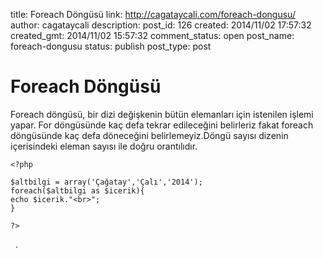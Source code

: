 title: Foreach Döngüsü
link: http://cagataycali.com/foreach-dongusu/
author: cagataycali
description: 
post_id: 126
created: 2014/11/02 17:57:32
created_gmt: 2014/11/02 15:57:32
comment_status: open
post_name: foreach-dongusu
status: publish
post_type: post

# Foreach Döngüsü

Foreach döngüsü, bir dizi değişkenin bütün elemanları için istenilen işlemi yapar. For döngüsünde kaç defa tekrar edileceğini belirleriz fakat foreach döngüsünde kaç defa döneceğini belirlemeyiz.Döngü sayısı dizenin içerisindeki eleman sayısı ile doğru orantılıdır.  
    
    
    <?php
    
    $altbilgi = array('Çağatay','Çalı','2014');
    foreach($altbilgi as $icerik){
    echo $icerik."<br>";
    }
     
    ?>

  .